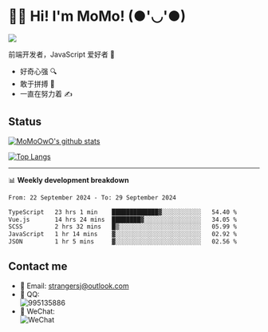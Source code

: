 # 👨‍🎓 Hi! I'm MoMo! (●'◡'●)

[![](https://img.shields.io/badge/-@MoMoOwO-%23181717?style=flat-square&logo=github)](https://github.com/MoMoOwO)

前端开发者，JavaScript 爱好者 💖
- 好奇心强 🔍
- 敢于拼搏 💪
- 一直在努力着 ✍

## Status

[![MoMoOwO's github stats](https://github-readme-stats.vercel.app/api?username=MoMoOwO&show_icons=true&theme=tokyonight)](https://github.com/MoMoOwO)

[![Top Langs](https://github-readme-stats.vercel.app/api/top-langs/?username=MoMoOwO&layout=compact&theme=tokyonight)](https://github.com/MoMoOwO)

---

📊 **Weekly development breakdown**

<!--START_SECTION:waka-->

```txt
From: 22 September 2024 - To: 29 September 2024

TypeScript   23 hrs 1 min    █████████████▓░░░░░░░░░░░   54.40 %
Vue.js       14 hrs 24 mins  ████████▓░░░░░░░░░░░░░░░░   34.05 %
SCSS         2 hrs 32 mins   █▒░░░░░░░░░░░░░░░░░░░░░░░   05.99 %
JavaScript   1 hr 14 mins    ▓░░░░░░░░░░░░░░░░░░░░░░░░   02.92 %
JSON         1 hr 5 mins     ▓░░░░░░░░░░░░░░░░░░░░░░░░   02.56 %
```

<!--END_SECTION:waka-->

## Contact me

- 📧 Email: strangersj@outlook.com
- 🐧 QQ:  
  ![995135886](https://i.loli.net/2020/11/27/Yx6eDSQi34Va5IA.jpg)
- 💭 WeChat:  
  ![WeChat](https://i.loli.net/2020/11/27/wWX6uVoIQqig5KP.jpg)
  
